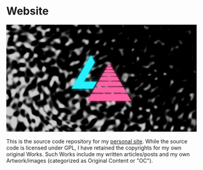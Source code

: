 # Website

![OG Image for laniakita.com](./laniakita-com.png)

This is the source code repository for my [personal site](https://laniakita.com).  While the source code is licensed under GPL, I have retained the copyrights for my own original Works. Such Works include my written articles/posts and my own Artwork/images (categorized as Original Content or "OC"). 

